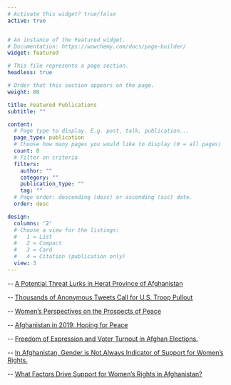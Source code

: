 ```yaml
---
# Activate this widget? true/false
active: true


# An instance of the Featured widget.
# Documentation: https://wowchemy.com/docs/page-builder/
widget: featured

# This file represents a page section.
headless: true

# Order that this section appears on the page.
weight: 80

title: Featured Publications
subtitle: ""

content:
  # Page type to display. E.g. post, talk, publication...
  page_type: publication
  # Choose how many pages you would like to display (0 = all pages)
  count: 0
  # Filter on criteria
  filters:
    author: ""
    category: ""
    publication_type: ""
    tag: ""
  # Page order: descending (desc) or ascending (asc) date.
  order: desc

design:
  columns: '2'
  # Choose a view for the listings:
  #   1 = List
  #   2 = Compact
  #   3 = Card
  #   4 = Citation (publication only)
  view: 3
---
```


-- [A Potential Threat Lurks in Herat Province of Afghanistan](https://kabulnow.com/2021/03/a-potential-threat-lurks-in-herat/)

-- [Thousands of Anonymous Tweets Call for U.S. Troop Pullout](https://tolonews.com/opinion-170035)

-- [Women’s Perspectives on the Prospects of Peace](https://drive.google.com/file/d/1rlnLDxnbE55lvfjT9xrmv7qZpqjWi7r8/view?fbclid=IwAR10Khgbyonh6I1Qs6RW3t4W0GQwvXJwDucfLJCdc4dxQjTs2IL9CBKg66I)

-- [Afghanistan in 2019: Hoping for Peace](https://asiafoundation.org/2019/12/04/afghanistan-in-2019-hoping-for-peace/)

-- [Freedom of Expression and Voter Turnout in Afghan Elections.](https://asiafoundation.org/2018/06/20/by-the-numbers-freedom-of-expression-and-voter-turnout-in-afghan-elections/)

-- [In Afghanistan, Gender is Not Always Indicator of Support for Women’s Rights.](https://asiafoundation.org/2017/12/13/afghanistan-gender-not-always-indicator-support-womens-rights/)

-- [What Factors Drive Support for Women’s Rights in Afghanistan?](https://asiafoundation.org/2017/05/17/factors-drive-support-womens-rights-afghanistan/)
